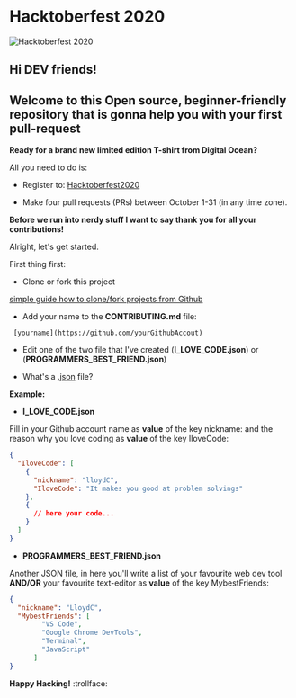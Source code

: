 # Hacktoberfest 2020

![Hacktoberfest 2020](/images/hacktoberfest2020.jpg)

## Hi DEV friends!

## Welcome to this Open source, beginner-friendly repository that is gonna help you with your first pull-request

**Ready for a brand new limited edition T-shirt from Digital Ocean?**

All you need to do is:

- Register to: [Hacktoberfest2020](https://hacktoberfest.digitalocean.com/)

- Make four pull requests (PRs) between October 1-31 (in any time zone).

**Before we run into nerdy stuff I want to say thank you for all your contributions!**

Alright, let's get started.

First thing first:

- Clone or fork this project

[simple guide how to clone/fork projects from Github](https://www.stevejgordon.co.uk/forking-cloning-github)

- Add your name to the **CONTRIBUTING.md** file:

```
 [yourname](https://github.com/yourGithubAccout)
```

- Edit one of the two file that I've created (**I_LOVE_CODE.json**) or (**PROGRAMMERS_BEST_FRIEND.json**)

* What's a [.json](https://en.wikipedia.org/wiki/JSON) file?

**Example:**

- **I_LOVE_CODE.json**

Fill in your Github account name as **value** of the key nickname: and the reason why you love coding as **value** of the key IloveCode:

```json
{
  "IloveCode": [
    {
      "nickname": "lloydC",
      "IloveCode": "It makes you good at problem solvings"
    },
    {
      // here your code...
    }
  ]
}
```

- **PROGRAMMERS_BEST_FRIEND.json**

Another JSON file, in here you'll write a list of your favourite web dev tool **AND/OR** your favourite text-editor as **value** of the key MybestFriends:

```json
{
  "nickname": "LloydC",
  "MybestFriends": [
        "VS Code",
        "Google Chrome DevTools",
        "Terminal",
        "JavaScript"
      ]
}
```

**Happy Hacking!** :trollface:

